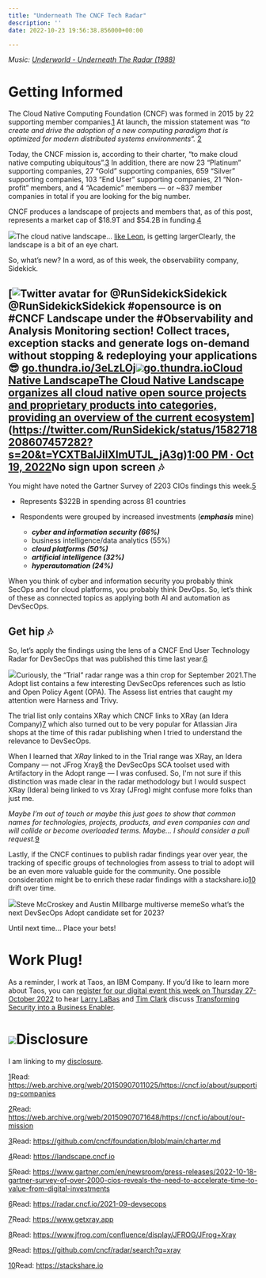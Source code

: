 ```yaml
---
title: "Underneath The CNCF Tech Radar"
description: ''
date: 2022-10-23 19:56:38.856000+00:00

---
```


*Music: [Underworld - Underneath The Radar (1988)](https://www.youtube.com/watch?v=br8AvTqZ0w4)*

Getting Informed
================

The Cloud Native Computing Foundation (CNCF) was formed in 2015 by 22 supporting member companies.[1](#footnote-1) At launch, the mission statement was *“to create and drive the adoption of a new computing paradigm that is optimized for modern distributed systems environments“.* [2](#footnote-2)


Today, the CNCF mission is, according to their charter, “to make cloud native computing ubiquitous”.[3](#footnote-3) In addition, there are now 23 “Platinum” supporting companies, 27 “Gold” supporting companies, 659 “Silver” supporting companies, 103 “End User” supporting companies, 21 “Non-profit” members, and 4 “Academic” members — or ~837 member companies in total if you are looking for the big number.

CNCF produces a landscape of projects and members that, as of this post, represents a market cap of $18.9T and $54.2B in funding.[4](#footnote-4)

[![](https://bucketeer-e05bbc84-baa3-437e-9518-adb32be77984.s3.amazonaws.com/public/images/0a64f69c-8a36-4679-9a3d-92bccc56401d_8680x6240.png)](https://substackcdn.com/image/fetch/f_auto,q_auto:good,fl_progressive:steep/https%3A%2F%2Fbucketeer-e05bbc84-baa3-437e-9518-adb32be77984.s3.amazonaws.com%2Fpublic%2Fimages%2F0a64f69c-8a36-4679-9a3d-92bccc56401d_8680x6240.png)The cloud native landscape… [like Leon](https://www.youtube.com/watch?v=-cJmpwkUx4s), is getting largerClearly, the landscape is a bit of an eye chart. 

So, what’s new? In a word, as of this week, the observability company, Sidekick.

[![Twitter avatar for @RunSidekick](https://substackcdn.com/image/twitter_name/w_96/RunSidekick.jpg)Sidekick @RunSidekickSidekick #opensource is on #CNCF Landscape under the #Observability and Analysis Monitoring section!
Collect traces, exception stacks and generate logs on-demand without stopping & redeploying your applications 😎
[go.thundra.io/3eLzLOj](https://go.thundra.io/3eLzLOj)[![](https://bucketeer-e05bbc84-baa3-437e-9518-adb32be77984.s3.amazonaws.com/public/images/6ca28b8d-139e-4ba2-b807-0bf8227c9c9c_1800x945.jpeg)go.thundra.ioCloud Native LandscapeThe Cloud Native Landscape organizes all cloud native open source projects and proprietary products into categories, providing an overview of the current ecosystem](https://go.thundra.io/3eLzLOj)](https://twitter.com/RunSidekick/status/1582718208607457282?s=20&t=YCXTBalJilXlmUTJL_jA3g)[1:00 PM ∙ Oct 19, 2022](https://twitter.com/RunSidekick/status/1582718208607457282?s=20&t=YCXTBalJilXlmUTJL_jA3g)No sign upon screen 🎶
---------------------

You might have noted the Gartner Survey of 2203 CIOs findings this week.[5](#footnote-5)

* Represents $322B in spending across 81 countries
* Respondents were grouped by increased investments (***emphasis*** mine)


	+ ***cyber and information security (66%)***
	+ business intelligence/data analytics (55%)
	+ ***cloud platforms (50%)***
	+ ***artificial intelligence (32%)***
	+ ***hyperautomation (24%)***

When you think of cyber and information security you probably think SecOps and for cloud platforms, you probably think DevOps. So, let’s think of these as connected topics as applying both AI and automation as DevSecOps. 

Get hip 🎶
---------

So, let’s apply the findings using the lens of a CNCF End User Technology Radar for DevSecOps that was published this time last year.[6](#footnote-6)

[![](https://bucketeer-e05bbc84-baa3-437e-9518-adb32be77984.s3.amazonaws.com/public/images/9d1a0371-ea1e-4428-b3d8-7ea7301df361_1184x760.png)](https://substackcdn.com/image/fetch/f_auto,q_auto:good,fl_progressive:steep/https%3A%2F%2Fbucketeer-e05bbc84-baa3-437e-9518-adb32be77984.s3.amazonaws.com%2Fpublic%2Fimages%2F9d1a0371-ea1e-4428-b3d8-7ea7301df361_1184x760.png)Curiously, the “Trial” radar range was a thin crop for September 2021.The Adopt list contains a few interesting DevSecOps references such as Istio and Open Policy Agent (OPA). The Assess list entries that caught my attention were Harness and Trivy.

The trial list only contains XRay which CNCF links to XRay (an Idera Company)[7](#footnote-7) which also turned out to be very popular for Atlassian Jira shops at the time of this radar publishing when I tried to understand the relevance to DevSecOps.

When I learned that *XRay* linked to in the Trial range was XRay, an Idera Company — not JFrog Xray[8](#footnote-8) the DevSecOps SCA toolset used with Artifactory in the Adopt range — I was confused. So, I'm not sure if this distinction was made clear in the radar methodology but I would suspect XRay (Idera) being linked to vs Xray (JFrog) might confuse more folks than just me.

*Maybe I’m out of touch or maybe this just goes to show that common names for technologies, projects, products, and even companies can and will collide or become overloaded terms. Maybe… I should consider a pull request.*[9](#footnote-9)

Lastly, if the CNCF continues to publish radar findings year over year, the tracking of specific groups of technologies from assess to trial to adopt will be an even more valuable guide for the community. One possible consideration might be to enrich these radar findings with a stackshare.io[10](#footnote-10) drift over time.

[![](https://bucketeer-e05bbc84-baa3-437e-9518-adb32be77984.s3.amazonaws.com/public/images/e60effe6-9f77-44e0-829b-5484b942d96c_1600x900.png)](https://substackcdn.com/image/fetch/f_auto,q_auto:good,fl_progressive:steep/https%3A%2F%2Fbucketeer-e05bbc84-baa3-437e-9518-adb32be77984.s3.amazonaws.com%2Fpublic%2Fimages%2Fe60effe6-9f77-44e0-829b-5484b942d96c_1600x900.png)Steve McCroskey and Austin Millbarge multiverse memeSo what’s the next DevSecOps Adopt candidate set for 2023?

Until next time… Place your bets!

Work Plug!
==========

As a reminder, I work at Taos, an IBM Company. If you’d like to learn more about Taos, you can [register for our digital event this week on Thursday 27-October 2022](https://www.ibm.com/events/event/pages/ibm/3v45vimb/1581037797007001PJAd.html) to hear [Larry LaBas](https://www.linkedin.com/in/llabas) and [Tim Clark](https://www.linkedin.com/in/tcishere) discuss [Transforming Security into a Business Enabler](https://www.ibm.com/events/event/pages/ibm/3v45vimb/1581037797007001PJAd.html).

[![](https://bucketeer-e05bbc84-baa3-437e-9518-adb32be77984.s3.amazonaws.com/public/images/f4226a36-f27e-44fa-8698-08151a682cb0_800x450.jpeg)](https://www.ibm.com/events/event/pages/ibm/3v45vimb/1581037797007001PJAd.html)Disclosure
==========

I am linking to my [disclosure](https://jaycuthrell.com/disclosure/?utm_campaign=Fudge%20Sunday&utm_medium=email&utm_source=Revue%20newsletter).

[1](#footnote-anchor-1)Read: <https://web.archive.org/web/20150907011025/https://cncf.io/about/supporting-companies>

[2](#footnote-anchor-2)Read: <https://web.archive.org/web/20150907071648/https://cncf.io/about/our-mission>

[3](#footnote-anchor-3)Read: <https://github.com/cncf/foundation/blob/main/charter.md>

[4](#footnote-anchor-4)Read: <https://landscape.cncf.io>

[5](#footnote-anchor-5)Read: <https://www.gartner.com/en/newsroom/press-releases/2022-10-18-gartner-survey-of-over-2000-cios-reveals-the-need-to-accelerate-time-to-value-from-digital-investments>

[6](#footnote-anchor-6)Read: <https://radar.cncf.io/2021-09-devsecops>

[7](#footnote-anchor-7)Read: <https://www.getxray.app>

[8](#footnote-anchor-8)Read: <https://www.jfrog.com/confluence/display/JFROG/JFrog+Xray>

[9](#footnote-anchor-9)Read: <https://github.com/cncf/radar/search?q=xray>

[10](#footnote-anchor-10)Read: <https://stackshare.io>

